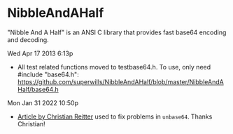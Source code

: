 NibbleAndAHalf
==============

"Nibble And A Half" is an ANSI C library that provides fast base64 encoding and decoding.

Wed Apr 17 2013 6:13p
- All test related functions moved to testbase64.h.  To use, only need #include "base64.h":
  https://github.com/superwills/NibbleAndAHalf/blob/master/NibbleAndAHalf/base64.h

Mon Jan 31 2022 10:50p
- [Article by Christian Reitter](https://blog.inhq.net/posts/base64-parser-issues/) used to fix problems in `unbase64`. Thanks Christian!
